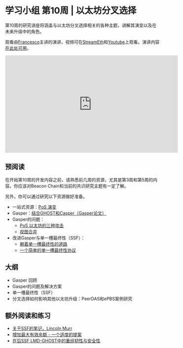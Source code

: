 # 学习小组 第10周 | 以太坊分叉选择

第10周的研究讲座将涵盖与以太坊分叉选择相关的各种主题，讲解其演变以及在未来升级中的角色。

观看由[Francesco](https://twitter.com/fradamt)主讲的演讲，视频可在[StreamEth](https://streameth.org/65cf97e702e803dbd57d823f/epf_study_group)和[Youtube](https://www.youtube.com/watch?v=x-_2gAVFlw8)上观看。演讲内容[在此处可用](https://github.com/eth-protocol-fellows/protocol-studies/blob/main/docs/eps/presentations/week10-research.pdf)。

<iframe width="560" height="315" src="https://www.youtube.com/embed/x-_2gAVFlw8?si=xqMDpqrBabgiDYPb" title="YouTube video player" frameborder="0" allow="accelerometer; autoplay; clipboard-write; encrypted-media; gyroscope; picture-in-picture; web-share" referrerpolicy="strict-origin-when-cross-origin" allowfullscreen></iframe>

## 预阅读

在开始第10周的开发内容之前，请熟悉前几周的资源，尤其是第3周和第5周的内容。你应该对Beacon Chain和当前的共识研究主题有一定了解。

另外，你可以通过研究以下资源做好准备。

- 一站式资源：[PoS 演变](https://github.com/ethereum/pos-evolution/blob/master/pos-evolution.md)
- Gasper：[结合GHOST和Casper（Gasper论文）](https://arxiv.org/abs/2003.03052)
- Gasper的问题：
  - [PoS 以太坊的三种攻击](https://eprint.iacr.org/2021/1413)
  - [视图合并](https://ethresear.ch/t/view-merge-as-a-replacement-for-proposer-boost/13739)
- 改进Gasper与单一槽最终性（SSF）：
  - [朝着单一槽最终性的道路](https://notes.ethereum.org/@vbuterin/single_slot_finality)
  - [一个简单的单一槽最终性协议](https://ethresear.ch/t/a-simple-single-slot-finality-protocol/14920)

## 大纲

- Gasper 回顾
- Gasper的问题及解决方案
- 单一槽最终性（SSF）
- 分叉选择如何影响其他以太坊升级：PeerDAS和ePBS案例研究

## 额外阅读和练习

- [关于SSF的笔记，Lincoln Murr](https://publish.obsidian.md/single-slot-finality/Welcome+to+My+Research!)
- [增加最大有效余额 - 一个适度的提案](https://ethresear.ch/t/increase-the-max-effective-balance-a-modest-proposal/15801)
- [在后SSF LMD-GHOST中的重组韧性与安全性](https://ethresear.ch/t/reorg-resilience-and-security-in-post-ssf-lmd-ghost/14164/3)
